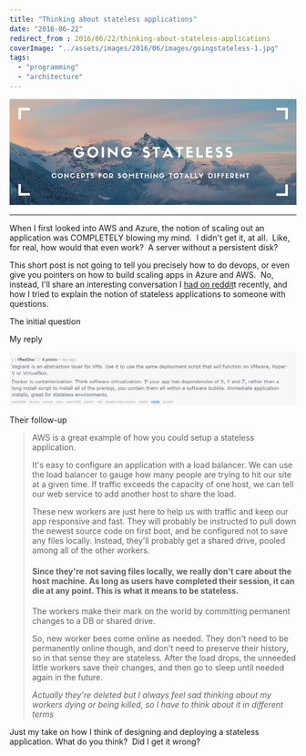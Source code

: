 ```yaml
---
title: "Thinking about stateless applications"
date: "2016-06-22"
redirect_from : 2016/06/22/thinking-about-stateless-applications
coverImage: "../assets/images/2016/06/images/goingstateless-1.jpg"
tags: 
  - "programming"
  - "architecture"
---
```


![GOINGSTATELESS (1)](../assets/images/2016/06/images/goingstateless-1.jpg)

* * *

When I first looked into AWS and Azure, the notion of scaling out an application was COMPLETELY blowing my mind.  I didn't get it, at all.  Like, for real, how would that even work?  A server without a persistent disk?

This short post is not going to tell you precisely how to do devops, or even give you pointers on how to build scaling apps in Azure and AWS.  No, instead, I'll share an interesting conversation I [had on reddit](https://www.reddit.com/r/webdev/comments/4p1lat/docker_for_mac_and_windows_public_beta_is_out_no/d4hfies)t recently, and how I tried to explain the notion of stateless applications to someone with questions.

The initial question

My reply

![q2](../assets/images/2016/06/images/q2.png)

Their follow-up



> AWS is a great example of how you could setup a stateless application.
> 
> It's easy to configure an application with a load balancer. We can use the load balancer to gauge how many people are trying to hit our site at a given time. If traffic exceeds the capacity of one host, we can tell our web service to add another host to share the load.
> 
> These new workers are just here to help us with traffic and keep our app responsive and fast. They will probably be instructed to pull down the newest source code on first boot, and be configured not to save any files locally. Instead, they'll probably get a shared drive, pooled among all of the other workers.
> 
> #### Since they're not saving files locally, we really don't care about the host machine. As long as users have completed their session, it can die at any point. This is what it means to be stateless.
> 
> The workers make their mark on the world by committing permanent changes to a DB or shared drive.
> 
> So, new worker bees come online as needed. They don't need to be permanently online though, and don't need to preserve their history, so in that sense they are stateless. After the load drops, the unneeded little workers save their changes, and then go to sleep until needed again in the future.
> 
> _Actually they're deleted but I always feel sad thinking about my workers dying or being killed, so I have to think about it in different terms_

Just my take on how I think of designing and deploying a stateless application. What do you think?  Did I get it wrong?
